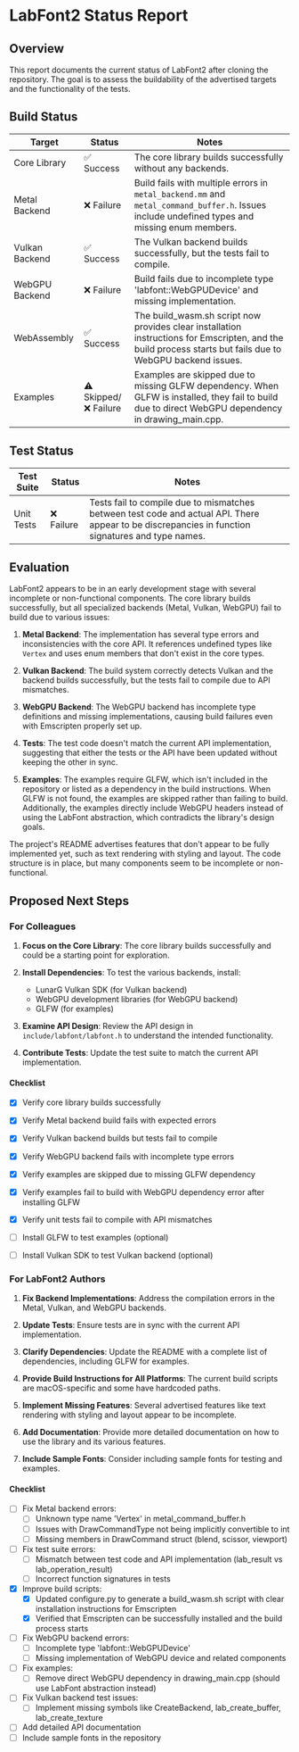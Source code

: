 # LabFont2 Status Report

## Overview

This report documents the current status of LabFont2 after cloning the repository. The goal is to assess the buildability of the advertised targets and the functionality of the tests.

## Build Status

| Target | Status | Notes |
|--------|--------|-------|
| Core Library | ✅ Success | The core library builds successfully without any backends. |
| Metal Backend | ❌ Failure | Build fails with multiple errors in `metal_backend.mm` and `metal_command_buffer.h`. Issues include undefined types and missing enum members. |
| Vulkan Backend | ✅ Success | The Vulkan backend builds successfully, but the tests fail to compile. |
| WebGPU Backend | ❌ Failure | Build fails due to incomplete type 'labfont::WebGPUDevice' and missing implementation. |
| WebAssembly | ✅ Success | The build_wasm.sh script now provides clear installation instructions for Emscripten, and the build process starts but fails due to WebGPU backend issues. |
| Examples | ⚠️ Skipped/❌ Failure | Examples are skipped due to missing GLFW dependency. When GLFW is installed, they fail to build due to direct WebGPU dependency in drawing_main.cpp. |

## Test Status

| Test Suite | Status | Notes |
|------------|--------|-------|
| Unit Tests | ❌ Failure | Tests fail to compile due to mismatches between test code and actual API. There appear to be discrepancies in function signatures and type names. |

## Evaluation

LabFont2 appears to be in an early development stage with several incomplete or non-functional components. The core library builds successfully, but all specialized backends (Metal, Vulkan, WebGPU) fail to build due to various issues:

1. **Metal Backend**: The implementation has several type errors and inconsistencies with the core API. It references undefined types like `Vertex` and uses enum members that don't exist in the core types.

2. **Vulkan Backend**: The build system correctly detects Vulkan and the backend builds successfully, but the tests fail to compile due to API mismatches.

3. **WebGPU Backend**: The WebGPU backend has incomplete type definitions and missing implementations, causing build failures even with Emscripten properly set up.

4. **Tests**: The test code doesn't match the current API implementation, suggesting that either the tests or the API have been updated without keeping the other in sync.

5. **Examples**: The examples require GLFW, which isn't included in the repository or listed as a dependency in the build instructions. When GLFW is not found, the examples are skipped rather than failing to build. Additionally, the examples directly include WebGPU headers instead of using the LabFont abstraction, which contradicts the library's design goals.

The project's README advertises features that don't appear to be fully implemented yet, such as text rendering with styling and layout. The code structure is in place, but many components seem to be incomplete or non-functional.

## Proposed Next Steps

### For Colleagues

1. **Focus on the Core Library**: The core library builds successfully and could be a starting point for exploration.

2. **Install Dependencies**: To test the various backends, install:
   - LunarG Vulkan SDK (for Vulkan backend)
   - WebGPU development libraries (for WebGPU backend)
   - GLFW (for examples)

3. **Examine API Design**: Review the API design in `include/labfont/labfont.h` to understand the intended functionality.

4. **Contribute Tests**: Update the test suite to match the current API implementation.

#### Checklist

- [x] Verify core library builds successfully
- [x] Verify Metal backend build fails with expected errors
- [x] Verify Vulkan backend builds but tests fail to compile
- [x] Verify WebGPU backend fails with incomplete type errors
- [x] Verify examples are skipped due to missing GLFW dependency
- [x] Verify examples fail to build with WebGPU dependency error after installing GLFW
- [x] Verify unit tests fail to compile with API mismatches
- [ ] Install GLFW to test examples (optional)
- [ ] Install Vulkan SDK to test Vulkan backend (optional)


### For LabFont2 Authors

1. **Fix Backend Implementations**: Address the compilation errors in the Metal, Vulkan, and WebGPU backends.

2. **Update Tests**: Ensure tests are in sync with the current API implementation.

3. **Clarify Dependencies**: Update the README with a complete list of dependencies, including GLFW for examples.

4. **Provide Build Instructions for All Platforms**: The current build scripts are macOS-specific and some have hardcoded paths.

5. **Implement Missing Features**: Several advertised features like text rendering with styling and layout appear to be incomplete.

6. **Add Documentation**: Provide more detailed documentation on how to use the library and its various features.

7. **Include Sample Fonts**: Consider including sample fonts for testing and examples.

#### Checklist

- [ ] Fix Metal backend errors:
  - [ ] Unknown type name 'Vertex' in metal_command_buffer.h
  - [ ] Issues with DrawCommandType not being implicitly convertible to int
  - [ ] Missing members in DrawCommand struct (blend, scissor, viewport)
- [ ] Fix test suite errors:
  - [ ] Mismatch between test code and API implementation (lab_result vs lab_operation_result)
  - [ ] Incorrect function signatures in tests
- [x] Improve build scripts:
  - [x] Updated configure.py to generate a build_wasm.sh script with clear installation instructions for Emscripten
  - [x] Verified that Emscripten can be successfully installed and the build process starts
- [ ] Fix WebGPU backend errors:
  - [ ] Incomplete type 'labfont::WebGPUDevice'
  - [ ] Missing implementation of WebGPU device and related components
- [ ] Fix examples:
  - [ ] Remove direct WebGPU dependency in drawing_main.cpp (should use LabFont abstraction instead)
- [ ] Fix Vulkan backend test issues:
  - [ ] Implement missing symbols like CreateBackend, lab_create_buffer, lab_create_texture
- [ ] Add detailed API documentation
- [ ] Include sample fonts in the repository
